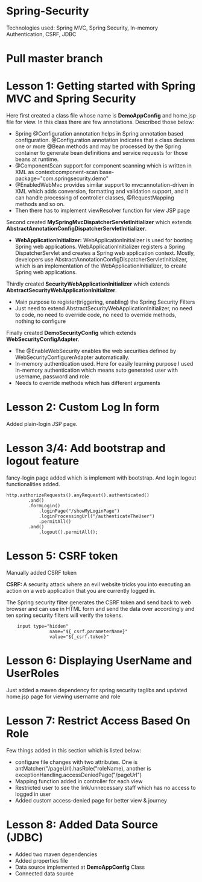 # Spring-Security
Technologies used: Spring MVC, Spring Security, In-memory Authentication, CSRF, JDBC

# Pull master branch

# Lesson 1: Getting started with Spring MVC and Spring Security
<body>
Here first created a class file whose name is <b>DemoAppConfig</b> and home.jsp file for view. In this class there are few annotations. Described those below:
	<ul>
		<li>Spring @Configuration annotation helps in Spring annotation based configuration. @Configuration annotation indicates that a class declares one or more @Bean methods and may be processed by the Spring container to generate bean definitions and service requests for those beans at runtime.</li>
		<li>@ComponentScan support for component scanning which is written in XML as context:component-scan base-package="com.springsecurity.demo" </li>
		<li>@EnabledWebMvc provides similar support to mvc:annotation-driven in XML which adds conversion, formatting and validation support, and it can handle processing of controller classes, @RequestMapping methods and so on.</li>
		<li>Then there has to implement viewResolver function for view JSP page</li>
	</ul>

Second created <b>MySpringMvcDispatcherServletInitializer</b> which extends <b>AbstractAnnotationConfigDispatcherServletInitializer</b>.
	<ul>
		<li><b>WebApplicationInitializer:</b> WebApplicationInitializer is used for booting Spring web applications. WebApplicationInitializer registers a Spring DispatcherServlet and creates a Spring web application context. Mostly, developers use AbstractAnnotationConfigDispatcherServletInitializer, which is an implementation of the WebApplicationInitializer, to create Spring web applications.</li>
	</ul>
Thirdly created <b>SecurityWebApplicationInitializer</b> which extends <b>AbstractSecurityWebApplicationInitializer</b>.
	<ul>
		<li>Main purpose to register(triggering, enabling) the Spring Security Filters</li>
		<li>Just need to extend AbstractSecurityWebApplicationInitializer, no need to code, no need to override code, no need to override methods, nothing to configure</li>
	</ul>
Finally created <b>DemoSecurityConfig</b> which extends <b>WebSecurityConfigAdapter</b>.
	<ul>
		<li>The @EnableWebSecurity enables the web securities defined by WebSecurityConfigurerAdapter automatically. </li>
		<li>In-memory authentication used. Here for easily learning purpose I used In-memory authentication which means auto generated user with username, password and role</li>
		<li>Needs to override methods which has different arguments</li>
	</ul>
</bod>

# Lesson 2: Custom Log In form

<body>
Added plain-login JSP page.
</body>

# Lesson 3/4: Add bootstrap and logout feature

<body>
	fancy-login page added which is implement with bootstrap. And login logout functionalities added.
		
	http.authorizeRequests().anyRequest().authenticated()
			.and()
			.formLogin()
				.loginPage("/showMyLoginPage")
				.loginProcessingUrl("/authenticateTheUser")
				.permitAll()
			.and()
				.logout().permitAll();
	
	
</body>

# Lesson 5: CSRF token
<body>
	Manually added CSRF token
	<p><b>CSRF: </b> A security attack where an evil website tricks you into executing an action on a web application that you are currently logged in.</p>
	<p>The Spring security filter generates the CSRF token and send back to web browser and can use in HTML form and send the data over accordingly and ten spring security filters will verify the tokens.</p>

		input type="hidden"
					name="${_csrf.parameterName}"
					value="${_csrf.token}"
</body>


# Lesson 6: Displaying UserName and UserRoles
<body>
	<p>Just added a maven dependency for spring security taglibs and updated home.jsp page for viewing username and role</p>
</body>

# Lesson 7: Restrict Access Based On Role
<body>
	<p>Few things added in this section which is listed below: </p>
	<ul>
		<li>configure file changes with two attributes. One is antMatcher("/pageUrl).hasRole("roleName), another is  exceptionHandling.accessDeniedPage("/pageUrl")</li>
		<li>Mapping function added in controller for each view</li>
		<li>Restricted user to see the link/unnecessary staff which has no access to logged in user</li>
		<li>Added custom access-denied page for better view & journey</li>
</ul>
</body>

# Lesson 8: Added Data Source (JDBC)

<body>
	<ul>
		<li>Added two maven dependencies</li>
		<li>Added properties file</li>
		<li>Data source implemented at <b>DemoAppConfig</b> Class</li>
		<li>Connected data source</li>
	</ul>
</body>
